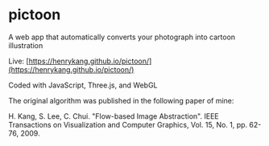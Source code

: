 # pictoon

A web app that automatically converts your photograph into cartoon illustration

Live: [https://henrykang.github.io/pictoon/](https://henrykang.github.io/pictoon/)

Coded with JavaScript, Three.js, and WebGL

The original algorithm was published in the following paper of mine:

H. Kang, S. Lee, C. Chui. "Flow-based Image Abstraction". IEEE Transactions on Visualization and Computer Graphics, Vol. 15, No. 1, pp. 62-76, 2009. 
